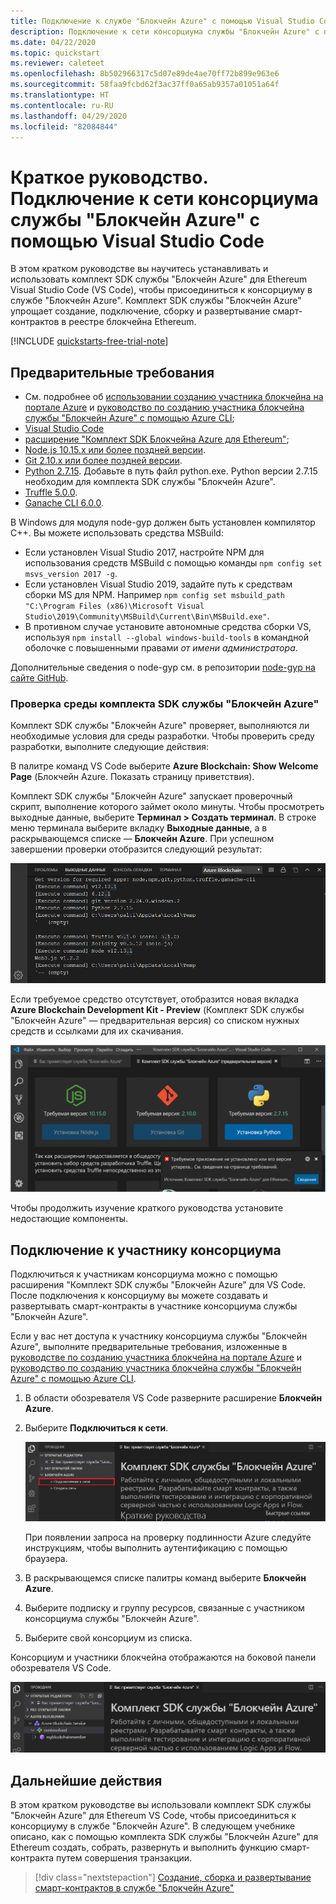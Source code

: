 ```yaml
---
title: Подключение к службе "Блокчейн Azure" с помощью Visual Studio Code
description: Подключение к сети консорциума службы "Блокчейн Azure" с помощью комплекта SDK службы "Azure Блокчейн" для Ethereum в Visual Studio Code
ms.date: 04/22/2020
ms.topic: quickstart
ms.reviewer: caleteet
ms.openlocfilehash: 8b502966317c5d07e89de4ae70ff72b899e963e6
ms.sourcegitcommit: 58faa9fcbd62f3ac37ff0a65ab9357a01051a64f
ms.translationtype: HT
ms.contentlocale: ru-RU
ms.lasthandoff: 04/29/2020
ms.locfileid: "82084844"
---
```

# <a name="quickstart-use-visual-studio-code-to-connect-to-an-azure-blockchain-service-consortium-network"></a>Краткое руководство. Подключение к сети консорциума службы "Блокчейн Azure" с помощью Visual Studio Code

В этом кратком руководстве вы научитесь устанавливать и использовать комплект SDK службы "Блокчейн Azure" для Ethereum Visual Studio Code (VS Code), чтобы присоединиться к консорциуму в службе "Блокчейн Azure". Комплект SDK службы "Блокчейн Azure" упрощает создание, подключение, сборку и развертывание смарт-контрактов в реестре блокчейна Ethereum.

[!INCLUDE [quickstarts-free-trial-note](../../../includes/quickstarts-free-trial-note.md)]

## <a name="prerequisites"></a>Предварительные требования

* См. подробнее об [использовании созданию участника блокчейна на портале Azure](create-member.md) и [руководство по созданию участника блокчейна службы "Блокчейн Azure" с помощью Azure CLI](create-member-cli.md);
* [Visual Studio Code](https://code.visualstudio.com/Download)
* [расширение "Комплект SDK Блокчейна Azure для Ethereum"](https://marketplace.visualstudio.com/items?itemName=AzBlockchain.azure-blockchain);
* [Node.js 10.15.x или более поздней версии](https://nodejs.org).
* [Git 2.10.x или более поздней версии](https://git-scm.com).
* [Python 2.7.15](https://www.python.org/downloads/release/python-2715/). Добавьте в путь файл python.exe. Python версии 2.7.15 необходим для комплекта SDK службы "Блокчейн Azure".
* [Truffle 5.0.0](https://www.trufflesuite.com/docs/truffle/getting-started/installation).
* [Ganache CLI 6.0.0](https://github.com/trufflesuite/ganache-cli).

В Windows для модуля node-gyp должен быть установлен компилятор C++. Вы можете использовать средства MSBuild:

* Если установлен Visual Studio 2017, настройте NPM для использования средств MSBuild с помощью команды `npm config set msvs_version 2017 -g`.
* Если установлен Visual Studio 2019, задайте путь к средствам сборки MS для NPM. Например `npm config set msbuild_path "C:\Program Files (x86)\Microsoft Visual Studio\2019\Community\MSBuild\Current\Bin\MSBuild.exe"`.
* В противном случае установите автономные средства сборки VS, используя `npm install --global windows-build-tools` в командной оболочке с повышенными правами *от имени администратора*.

Дополнительные сведения о node-gyp см. в репозитории [node-gyp на сайте GitHub](https://github.com/nodejs/node-gyp).

### <a name="verify-azure-blockchain-development-kit-environment"></a>Проверка среды комплекта SDK службы "Блокчейн Azure"

Комплект SDK службы "Блокчейн Azure" проверяет, выполняются ли необходимые условия для среды разработки. Чтобы проверить среду разработки, выполните следующие действия:

В палитре команд VS Code выберите **Azure Blockchain: Show Welcome Page** (Блокчейн Azure. Показать страницу приветствия).

Комплект SDK службы "Блокчейн Azure" запускает проверочный скрипт, выполнение которого займет около минуты. Чтобы просмотреть выходные данные, выберите **Терминал > Создать терминал**. В строке меню терминала выберите вкладку **Выходные данные**, а в раскрывающемся списке — **Блокчейн Azure**. При успешном завершении проверки отобразится следующий результат:

![Допустимая среда разработки](./media/connect-vscode/valid-environment.png)

 Если требуемое средство отсутствует, отобразится новая вкладка **Azure Blockchain Development Kit - Preview** (Комплект SDK службы "Блокчейн Azure" — предварительная версия) со списком нужных средств и ссылками для их скачивания.

![Приложения, необходимые для использования комплекта SDK](./media/connect-vscode/required-apps.png)

Чтобы продолжить изучение краткого руководства установите недостающие компоненты.

## <a name="connect-to-consortium-member"></a>Подключение к участнику консорциума

Подключиться к участникам консорциума можно с помощью расширения "Комплект SDK службы "Блокчейн Azure" для VS Code. После подключения к консорциуму вы можете создавать и развертывать смарт-контракты в участнике консорциума службы "Блокчейн Azure".

Если у вас нет доступа к участнику консорциума службы "Блокчейн Azure", выполните предварительные требования, изложенные в [руководстве по созданию участника блокчейна на портале Azure](create-member.md) и [руководство по созданию участника блокчейна службы "Блокчейн Azure" с помощью Azure CLI](create-member-cli.md).

1. В области обозревателя VS Code разверните расширение **Блокчейн Azure**.
1. Выберите **Подключиться к сети**.

   ![Подключение к сети](./media/connect-vscode/connect-consortium.png)

    При появлении запроса на проверку подлинности Azure следуйте инструкциям, чтобы выполнить аутентификацию с помощью браузера.
1. В раскрывающемся списке палитры команд выберите **Блокчейн Azure**.
1. Выберите подписку и группу ресурсов, связанные с участником консорциума службы "Блокчейн Azure".
1. Выберите свой консорциум из списка.

Консорциум и участники блокчейна отображаются на боковой панели обозревателя VS Code.

![Консорциум, отображаемый в проводнике](./media/connect-vscode/consortium-node.png)

## <a name="next-steps"></a>Дальнейшие действия

В этом кратком руководстве вы использовали комплект SDK службы "Блокчейн Azure" для Ethereum VS Code, чтобы присоединиться к консорциуму в службе "Блокчейн Azure". В следующем учебнике описано, как с помощью комплекта SDK службы "Блокчейн Azure" для Ethereum создать, собрать, развернуть и выполнить функцию смарт-контракта путем совершения транзакции.

> [!div class="nextstepaction"]
> [Создание, сборка и развертывание смарт-контрактов в службе "Блокчейн Azure"](send-transaction.md)